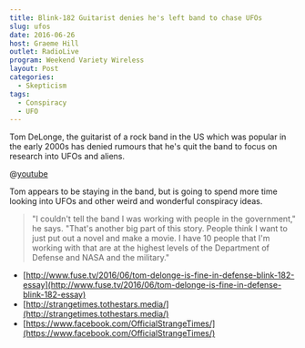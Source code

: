 ```yaml
---
title: Blink-182 Guitarist denies he's left band to chase UFOs
slug: ufos
date: 2016-06-26
host: Graeme Hill
outlet: RadioLive
program: Weekend Variety Wireless
layout: Post
categories:
  - Skepticism
tags:
  - Conspiracy
  - UFO
---
```


Tom DeLonge, the guitarist of a rock band in the US which was popular in the early 2000s has denied rumours that he's quit the band to focus on research into UFOs and aliens.

<!-- more -->

@[youtube](https://youtu.be/heUCtu_fq18)

Tom appears to be staying in the band, but is going to spend more time looking into UFOs and other weird and wonderful conspiracy ideas.

> "I couldn't tell the band I was working with people in the government," he says. "That's another big part of this story. People think I want to just put out a novel and make a movie. I have 10 people that I'm working with that are at the highest levels of the Department of Defense and NASA and the military."

- [http://www.fuse.tv/2016/06/tom-delonge-is-fine-in-defense-blink-182-essay](http://www.fuse.tv/2016/06/tom-delonge-is-fine-in-defense-blink-182-essay)
- [http://strangetimes.tothestars.media/](http://strangetimes.tothestars.media/)
- [https://www.facebook.com/OfficialStrangeTimes/](https://www.facebook.com/OfficialStrangeTimes/)
